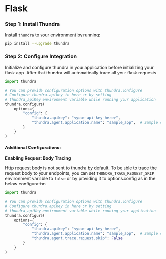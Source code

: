 # Flask

### Step 1: Install Thundra

Install `thundra` to your environment by running:

```bash
pip install --upgrade thundra
```

### Step 2: Configure Integration

Initialize and configure thundra in your application before initializing your flask app. After that thundra will automatically trace all your flask requests.

```python
import thundra

# You can provide configuration options with thundra.configure
# Configure thundra.apikey in here or by setting
# thundra_apiKey environment variable while running your application
thundra.configure(
    options={
        "config": {
            "thundra.apikey": "<your-api-key-here>",
            "thundra.agent.application.name": "sample_app",  # Sample configuration, not required
        }
    }
)

```

#### **Additional Configurations:**

**Enabling Request Body Tracing**

Http request body is not sent to thundra by default. To be able to trace the request body to your endpoints, you can set `THUNDRA_TRACE_REQUEST_SKIP` environment variable to `false` or by providing it to options.config as in the below configuration.

```python
import thundra

# You can provide configuration options with thundra.configure
# Configure thundra.apikey in here or by setting
# thundra_apiKey environment variable while running your application
thundra.configure(
    options={
        "config": {
            "thundra.apikey": "<your-api-key-here>",
            "thundra.agent.application.name": "sample_app",  # Sample configuration, not required
            "thundra.agent.trace.request.skip": False
        }
    }
)
```
